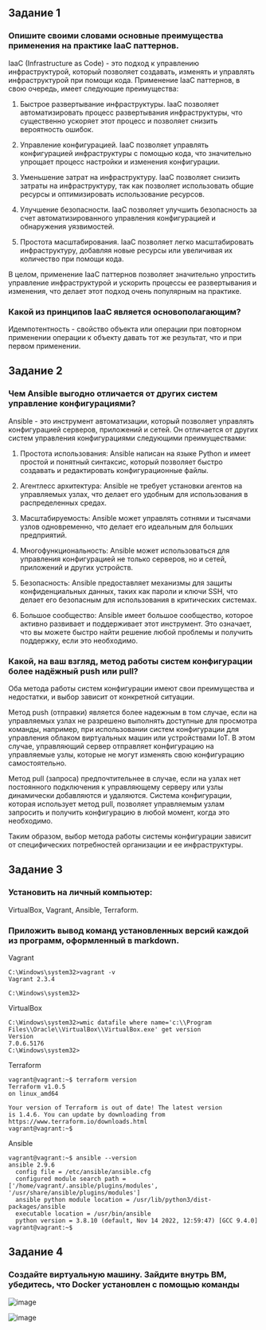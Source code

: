 ## Задание 1
### Опишите своими словами основные преимущества применения на практике IaaC паттернов.
IaaC (Infrastructure as Code) - это подход к управлению инфраструктурой, который позволяет создавать, изменять и управлять инфраструктурой при помощи кода. Применение IaaC паттернов, в свою очередь, имеет следующие преимущества:

1. Быстрое развертывание инфраструктуры. IaaC позволяет автоматизировать процесс развертывания инфраструктуры, что существенно ускоряет этот процесс и позволяет снизить вероятность ошибок.

2. Управление конфигурацией. IaaC позволяет управлять конфигурацией инфраструктуры с помощью кода, что значительно упрощает процесс настройки и изменения конфигурации.

3. Уменьшение затрат на инфраструктуру. IaaC позволяет снизить затраты на инфраструктуру, так как позволяет использовать общие ресурсы и оптимизировать использование ресурсов.

4. Улучшение безопасности. IaaC позволяет улучшить безопасность за счет автоматизированного управления конфигурацией и обнаружения уязвимостей.

5. Простота масштабирования. IaaC позволяет легко масштабировать инфраструктуру, добавляя новые ресурсы или увеличивая их количество при помощи кода.

В целом, применение IaaC паттернов позволяет значительно упростить управление инфраструктурой и ускорить процессы ее развертывания и изменения, что делает этот подход очень популярным на практике.
### Какой из принципов IaaC является основополагающим?
Идемпотентность - свойство объекта или операции при повторном применении операции к объекту давать тот же результат,
что и при первом применении.

## Задание 2
### Чем Ansible выгодно отличается от других систем управление конфигурациями?
Ansible - это инструмент автоматизации, который позволяет управлять конфигурацией серверов, приложений и сетей. Он отличается от других систем управления конфигурациями следующими преимуществами:

1. Простота использования: Ansible написан на языке Python и имеет простой и понятный синтаксис, который позволяет быстро создавать и редактировать конфигурационные файлы.

2. Агентлесс архитектура: Ansible не требует установки агентов на управляемых узлах, что делает его удобным для использования в распределенных средах.

3. Масштабируемость: Ansible может управлять сотнями и тысячами узлов одновременно, что делает его идеальным для больших предприятий.

4. Многофункциональность: Ansible может использоваться для управления конфигурацией не только серверов, но и сетей, приложений и других устройств.

5. Безопасность: Ansible предоставляет механизмы для защиты конфиденциальных данных, таких как пароли и ключи SSH, что делает его безопасным для использования в критических системах.

6. Большое сообщество: Ansible имеет большое сообщество, которое активно развивает и поддерживает этот инструмент. Это означает, что вы можете быстро найти решение любой проблемы и получить поддержку, если это необходимо.
### Какой, на ваш взгляд, метод работы систем конфигурации более надёжный push или pull?
Оба метода работы систем конфигурации имеют свои преимущества и недостатки, и выбор зависит от конкретной ситуации.

Метод push (отправки) является более надежным в том случае, если на управляемых узлах не разрешено выполнять доступные для просмотра команды, например, при использовании систем конфигурации для управления облаком виртуальных машин или устройствами IoT. В этом случае, управляющий сервер отправляет конфигурацию на управляемые узлы, которые не могут изменять свою конфигурацию самостоятельно.

Метод pull (запроса) предпочтительнее в случае, если на узлах нет постоянного подключения к управляющему серверу или узлы динамически добавляются и удаляются. Система конфигурации, которая использует метод pull, позволяет управляемым узлам запросить и получить конфигурацию в любой момент, когда это необходимо. 

Таким образом, выбор метода работы системы конфигурации зависит от специфических потребностей организации и ее инфраструктуры.

## Задание 3
### Установить на личный компьютер:
VirtualBox, Vagrant, Ansible, Terraform.
### Приложить вывод команд установленных версий каждой из программ, оформленный в markdown.
Vagrant
```
C:\Windows\system32>vagrant -v
Vagrant 2.3.4

C:\Windows\system32>
```
VirtualBox
```
C:\Windows\system32>wmic datafile where name='c:\\Program Files\\Oracle\\VirtualBox\\VirtualBox.exe' get version
Version
7.0.6.5176
C:\Windows\system32>
```
Terraform
```
vagrant@vagrant:~$ terraform version
Terraform v1.0.5
on linux_amd64

Your version of Terraform is out of date! The latest version
is 1.4.6. You can update by downloading from https://www.terraform.io/downloads.html
vagrant@vagrant:~$
```
Ansible
```
vagrant@vagrant:~$ ansible --version
ansible 2.9.6
  config file = /etc/ansible/ansible.cfg
  configured module search path = ['/home/vagrant/.ansible/plugins/modules', '/usr/share/ansible/plugins/modules']
  ansible python module location = /usr/lib/python3/dist-packages/ansible
  executable location = /usr/bin/ansible
  python version = 3.8.10 (default, Nov 14 2022, 12:59:47) [GCC 9.4.0]
vagrant@vagrant:~$
```

## Задание 4
### Создайте виртуальную машину. Зайдите внутрь ВМ, убедитесь, что Docker установлен с помощью команды

![image](https://github.com/dikalov/devops-28/assets/126553776/7860b47d-b319-49f1-9a56-971d4b890423)

![image](https://github.com/dikalov/devops-28/assets/126553776/e92f2e50-04b0-411f-96c9-4cc660e43783)



